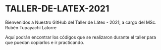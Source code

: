 # TALLER-DE-LATEX-2021

Bienvenidos a Nuestro GitHub del Taller de Látex - 2021, a cargo del MSc. Rubén Tupayachi Latorre

Aquí podrán encontrar los códigos que se realizaron durante el taller para que puedan copiarlos e ir practicando. 
